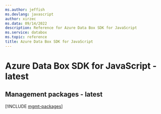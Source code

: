 ```yaml
---
ms.author: jeffish
ms.devlang: javascript
author: xirzec
ms.data: 09/14/2022
description: Reference for Azure Data Box SDK for JavaScript
ms.service: databox
ms.topic: reference
title: Azure Data Box SDK for JavaScript
---
```

# Azure Data Box SDK for JavaScript - latest

## Management packages - latest
[!INCLUDE [mgmt-packages](data-box-mgmt-index.md)]